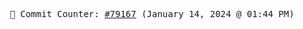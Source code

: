<p align="center">
    <samp>
        📮 Commit Counter: <a href="https://github.com/Javascript-void0/Javascript-void0/commits/main">#79167</a> (January 14, 2024 @ 01:44 PM)
    </samp>
</p>